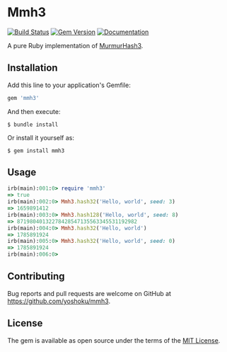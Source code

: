 # Mmh3

[![Build Status](https://github.com/yoshoku/mmh3/workflows/build/badge.svg)](https://github.com/yoshoku/mmh3/actions?query=workflow%3Abuild)
[![Gem Version](https://badge.fury.io/rb/mmh3.svg)](https://badge.fury.io/rb/mmh3)
[![Documentation](https://img.shields.io/badge/api-reference-blue.svg)](https://rubydoc.info/gems/mmh3)

A pure Ruby implementation of [MurmurHash3](https://en.wikipedia.org/wiki/MurmurHash).

## Installation

Add this line to your application's Gemfile:

```ruby
gem 'mmh3'
```

And then execute:

    $ bundle install

Or install it yourself as:

    $ gem install mmh3

## Usage

```ruby
irb(main):001:0> require 'mmh3'
=> true
irb(main):002:0> Mmh3.hash32('Hello, world', seed: 3)
=> 1659891412
irb(main):003:0> Mmh3.hash128('Hello, world', seed: 8)
=> 87198040132278428547135563345531192982
irb(main):004:0> Mmh3.hash32('Hello, world')
=> 1785891924
irb(main):005:0> Mmh3.hash32('Hello, world', seed: 0)
=> 1785891924
irb(main):006:0>
```

## Contributing

Bug reports and pull requests are welcome on GitHub at https://github.com/yoshoku/mmh3.

## License

The gem is available as open source under the terms of the [MIT License](https://opensource.org/licenses/MIT).
